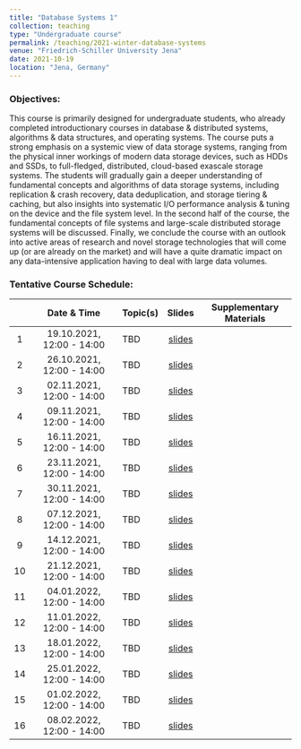 ```yaml
---
title: "Database Systems 1"
collection: teaching
type: "Undergraduate course"
permalink: /teaching/2021-winter-database-systems
venue: "Friedrich-Schiller University Jena"
date: 2021-10-19
location: "Jena, Germany"
---
```



### Objectives:
This course is primarily designed for undergraduate students, who already completed introductionary courses in database & distributed systems, algorithms & data structures, and operating systems. The course puts a strong emphasis on a systemic view of data storage systems, ranging from the physical inner workings of modern data storage devices, such as HDDs and SSDs, to full-fledged, distributed, cloud-based exascale storage systems. The students will gradually gain a deeper understanding of fundamental concepts and algorithms of data storage systems, including replication & crash recovery, data deduplication, and storage tiering & caching, but also insights into systematic I/O performance analysis & tuning on the device and the file system level. In the second half of the course, the fundamental concepts of file systems and large-scale distributed storage systems will be discussed. Finally, we conclude the course with an outlook into active areas of research and novel storage technologies that will come up (or are already on the market) and will have a quite dramatic impact on any data-intensive application having to deal with large data volumes.

### Tentative Course Schedule:

| | Date & Time | Topic(s)  | Slides | Supplementary Materials |
|:---: | :---: | :---|:---:|:---:|
|1| 19.10.2021, 12:00 - 14:00 |TBD|[slides](https://marcusparadies.github.io/teaching/2021-winter-database-systems)||
|2| 26.10.2021, 12:00 - 14:00 |TBD|[slides](https://marcusparadies.github.io/teaching/2021-winter-database-systems)||
|3| 02.11.2021, 12:00 - 14:00 |TBD|[slides](https://marcusparadies.github.io/teaching/2021-winter-database-systems)||
|4| 09.11.2021, 12:00 - 14:00 |TBD|[slides](https://marcusparadies.github.io/teaching/2021-winter-database-systems)||
|5| 16.11.2021, 12:00 - 14:00 |TBD|[slides](https://marcusparadies.github.io/teaching/2021-winter-database-systems)||
|6| 23.11.2021, 12:00 - 14:00 |TBD|[slides](https://marcusparadies.github.io/teaching/2021-winter-database-systems)||
|7| 30.11.2021, 12:00 - 14:00 |TBD|[slides](https://marcusparadies.github.io/teaching/2021-winter-database-systems)||
|8| 07.12.2021, 12:00 - 14:00 |TBD|[slides](https://marcusparadies.github.io/teaching/2021-winter-database-systems)||
|9| 14.12.2021, 12:00 - 14:00 |TBD|[slides](https://marcusparadies.github.io/teaching/2021-winter-database-systems)||
|10| 21.12.2021, 12:00 - 14:00 |TBD|[slides](https://marcusparadies.github.io/teaching/2021-winter-database-systems)||
|11| 04.01.2022, 12:00 - 14:00 |TBD|[slides](https://marcusparadies.github.io/teaching/2021-winter-database-systems)||
|12| 11.01.2022, 12:00 - 14:00 |TBD|[slides](https://marcusparadies.github.io/teaching/2021-winter-database-systems)||
|13| 18.01.2022, 12:00 - 14:00 |TBD|[slides](https://marcusparadies.github.io/teaching/2021-winter-database-systems)||
|14| 25.01.2022, 12:00 - 14:00 |TBD|[slides](https://marcusparadies.github.io/teaching/2021-winter-database-systems)||
|15| 01.02.2022, 12:00 - 14:00 |TBD|[slides](https://marcusparadies.github.io/teaching/2021-winter-database-systems)||
|16| 08.02.2022, 12:00 - 14:00 |TBD|[slides](https://marcusparadies.github.io/teaching/2021-winter-database-systems)||
